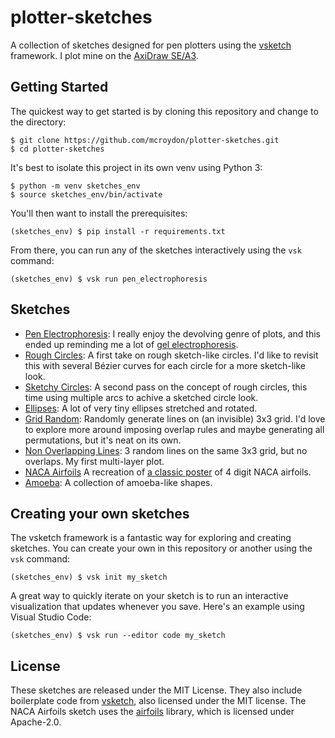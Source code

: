 # plotter-sketches

A collection of sketches designed for pen plotters using the [vsketch](https://github.com/abey79/vsketch) framework. I plot mine on the [AxiDraw SE/A3](https://shop.evilmadscientist.com/productsmenu/908).

## Getting Started

The quickest way to get started is by cloning this repository and change to the directory:
```
$ git clone https://github.com/mcroydon/plotter-sketches.git
$ cd plotter-sketches
```

It's best to isolate this project in its own venv using Python 3:
```
$ python -m venv sketches_env
$ source sketches_env/bin/activate
```

You'll then want to install the prerequisites:
```
(sketches_env) $ pip install -r requirements.txt
```

From there, you can run any of the sketches interactively using the `vsk` command:
```
(sketches_env) $ vsk run pen_electrophoresis
```

## Sketches

  * [Pen Electrophoresis](https://github.com/mcroydon/plotter-sketches/blob/main/pen_electrophoresis): I really enjoy the devolving genre of plots, and this ended up reminding me a lot of [gel electrophoresis](https://en.wikipedia.org/wiki/Gel_electrophoresis).
  * [Rough Circles](https://github.com/mcroydon/plotter-sketches/blob/main/rough_circles): A first take on rough sketch-like circles. I'd like to revisit this with several Bézier curves for each circle for a more sketch-like look.
  * [Sketchy Circles](https://github.com/mcroydon/plotter-sketches/blob/main/sketchy_circles): A second pass on the concept of rough circles, this time using multiple arcs to achive a sketched circle look.
  * [Ellipses](https://github.com/mcroydon/plotter-sketches/blob/main/ellipses): A lot of very tiny ellipses stretched and rotated.
  * [Grid Random](https://github.com/mcroydon/plotter-sketches/blob/main/grid_random): Randomly generate lines on (an invisible) 3x3 grid. I'd love to explore more around imposing overlap rules and maybe generating all permutations, but it's neat on its own.
  * [Non Overlapping Lines](https://github.com/mcroydon/plotter-sketches/blob/main/non_overlapping_lines): 3 random lines on the same 3x3 grid, but no overlaps. My first multi-layer plot.
  * [NACA Airfoils](https://github.com/mcroydon/plotter-sketches/blob/main/naca_airfoils) A recreation of [a classic poster](https://www.nasa.gov/image-feature/langley/100/naca-airfoils) of 4 digit NACA airfoils.
  * [Amoeba](https://github.com/mcroydon/plotter-sketches/blob/main/amoeba): A collection of amoeba-like shapes.

## Creating your own sketches

The vsketch framework is a fantastic way for exploring and creating sketches. You can create your own in this repository or another using the `vsk` command:
```
(sketches_env) $ vsk init my_sketch
```

A great way to quickly iterate on your sketch is to run an interactive visualization that updates whenever you save. Here's an example using Visual Studio Code:
```
(sketches_env) $ vsk run --editor code my_sketch
```

## License

These sketches are released under the MIT License. They also include boilerplate code from [vsketch](https://github.com/abey79/vsketch), also licensed under the MIT license. The NACA Airfoils sketch uses the [airfoils](https://github.com/airinnova/airfoils) library, which is licensed under Apache-2.0.